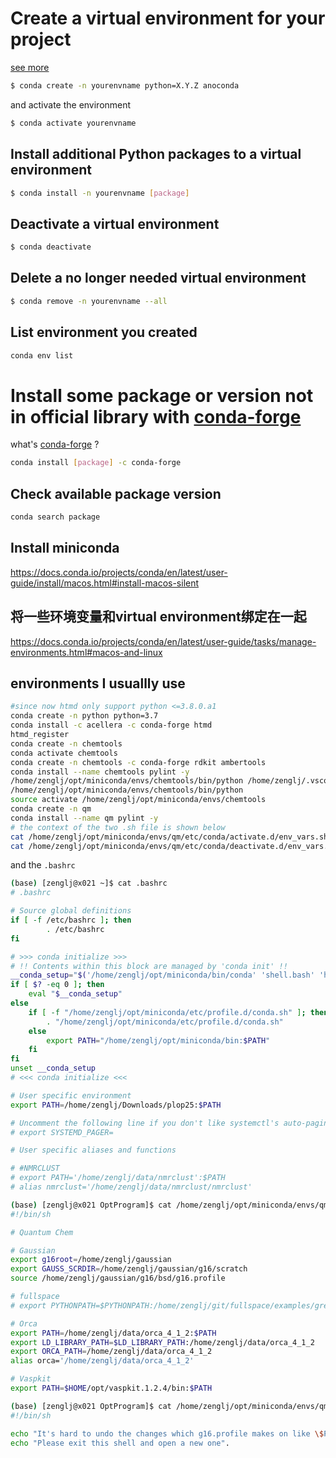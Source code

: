 # Create a virtual environment for your project
[see more](https://uoa-eresearch.github.io/eresearch-cookbook/recipe/2014/11/20/conda/)
```bash
$ conda create -n yourenvname python=X.Y.Z anoconda
```
and activate the environment
```bash
$ conda activate yourenvname
```
## Install additional Python packages to a virtual environment
```bash
$ conda install -n yourenvname [package]
```
## Deactivate a virtual environment
```bash
$ conda deactivate
```
## Delete a no longer needed virtual environment
```bash
$ conda remove -n yourenvname --all
```
## List environment you created 
```bash
conda env list
```
# Install some package or version not in official library with [conda-forge](https://github.com/conda-forge/conda-forge.github.io)
what's [conda-forge](https://cloud.tencent.com/developer/article/1035806) ?
```bash
conda install [package] -c conda-forge 
```
## Check available package version 
```bash
conda search package
```
## Install miniconda
https://docs.conda.io/projects/conda/en/latest/user-guide/install/macos.html#install-macos-silent
## 将一些环境变量和virtual environment绑定在一起
https://docs.conda.io/projects/conda/en/latest/user-guide/tasks/manage-environments.html#macos-and-linux

## environments I usuallly use
```bash
#since now htmd only support python <=3.8.0.a1
conda create -n python python=3.7
conda install -c acellera -c conda-forge htmd
htmd_register
conda create -n chemtools
conda activate chemtools
conda create -n chemtools -c conda-forge rdkit ambertools
conda install --name chemtools pylint -y
/home/zenglj/opt/miniconda/envs/chemtools/bin/python /home/zenglj/.vscode-server/extensions/ms-python.python-2021.1.502429796/pythonFiles/pyvsc-run-isolated.py /home/zenglj/.vscode-server/extensions/ms-python.python-2021.1.502429796/pythonFiles/shell_exec.py conda install --name chemtools ipykernel -y /tmp/tmp-7649pNQu3yEeN5vE.log
/home/zenglj/opt/miniconda/envs/chemtools/bin/python
source activate /home/zenglj/opt/miniconda/envs/chemtools
conda create -n qm
conda install --name qm pylint -y
# the context of the two .sh file is shown below
cat /home/zenglj/opt/miniconda/envs/qm/etc/conda/activate.d/env_vars.sh
cat /home/zenglj/opt/miniconda/envs/qm/etc/conda/deactivate.d/env_vars.sh
```
and the `.bashrc`  
```bash
(base) [zenglj@x021 ~]$ cat .bashrc
# .bashrc

# Source global definitions
if [ -f /etc/bashrc ]; then
        . /etc/bashrc
fi

# >>> conda initialize >>>
# !! Contents within this block are managed by 'conda init' !!
__conda_setup="$('/home/zenglj/opt/miniconda/bin/conda' 'shell.bash' 'hook' 2> /dev/null)"
if [ $? -eq 0 ]; then
    eval "$__conda_setup"
else
    if [ -f "/home/zenglj/opt/miniconda/etc/profile.d/conda.sh" ]; then
        . "/home/zenglj/opt/miniconda/etc/profile.d/conda.sh"
    else
        export PATH="/home/zenglj/opt/miniconda/bin:$PATH"
    fi
fi
unset __conda_setup
# <<< conda initialize <<<

# User specific environment
export PATH=/home/zenglj/Downloads/plop25:$PATH

# Uncomment the following line if you don't like systemctl's auto-paging feature:
# export SYSTEMD_PAGER=

# User specific aliases and functions

# #NMRCLUST
# export PATH='/home/zenglj/data/nmrclust':$PATH
# alias nmrclust='/home/zenglj/data/nmrclust/nmrclust'
```
```bash
(base) [zenglj@x021 OptProgram]$ cat /home/zenglj/opt/miniconda/envs/qm/etc/conda/activate.d/env_vars.sh
#!/bin/sh

# Quantum Chem

# Gaussian
export g16root=/home/zenglj/gaussian
export GAUSS_SCRDIR=/home/zenglj/gaussian/g16/scratch
source /home/zenglj/gaussian/g16/bsd/g16.profile

# fullspace
# export PYTHONPATH=$PYTHONPATH:/home/zenglj/git/fullspace/examples/grepPDB/fpdb

# Orca
export PATH=/home/zenglj/data/orca_4_1_2:$PATH
export LD_LIBRARY_PATH=$LD_LIBRARY_PATH:/home/zenglj/data/orca_4_1_2
export ORCA_PATH=/home/zenglj/data/orca_4_1_2
alias orca='/home/zenglj/data/orca_4_1_2'

# Vaspkit
export PATH=$HOME/opt/vaspkit.1.2.4/bin:$PATH
```
```bash
(base) [zenglj@x021 OptProgram]$ cat /home/zenglj/opt/miniconda/envs/qm/etc/conda/deactivate.d/env_vars.sh
#!/bin/sh

echo "It's hard to undo the changes which g16.profile makes on like \$PATH, \$LD_LIBRARY_PATH and so on."
echo "Please exit this shell and open a new one".
```
